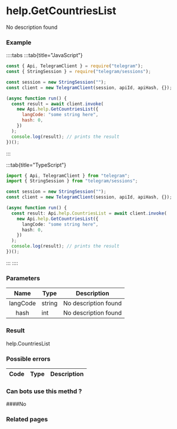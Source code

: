 # help.GetCountriesList

No description found

### [](#example)Example

::::tabs
:::tab{title="JavaScript"}

```js
const { Api, TelegramClient } = require("telegram");
const { StringSession } = require("telegram/sessions");

const session = new StringSession("");
const client = new TelegramClient(session, apiId, apiHash, {});

(async function run() {
  const result = await client.invoke(
    new Api.help.GetCountriesList({
      langCode: "some string here",
      hash: 0,
    })
  );
  console.log(result); // prints the result
})();
```

:::

:::tab{title="TypeScript"}

```ts
import { Api, TelegramClient } from "telegram";
import { StringSession } from "telegram/sessions";

const session = new StringSession("");
const client = new TelegramClient(session, apiId, apiHash, {});

(async function run() {
  const result: Api.help.CountriesList = await client.invoke(
    new Api.help.GetCountriesList({
      langCode: "some string here",
      hash: 0,
    })
  );
  console.log(result); // prints the result
})();
```

:::
::::

### [](#parameters)Parameters

|   Name   | Type   | Description          |
| :------: | ------ | -------------------- |
| langCode | string | No description found |
|   hash   | int    | No description found |

### [](#result)Result

help.CountriesList

### [](#possible-errors)Possible errors

| Code | Type | Description |
| :--: | ---- | ----------- |

### [](#can-bots-use-this-method)Can bots use this methd ?

####No

### [](#related-pages)Related pages
